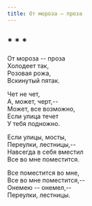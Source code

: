 ```yaml
---
title: От мороза — проза
---
```

## * * *

От мороза -- проза  
Холодеет так,  
Розовая рожа,  
Вскинутый пятак.

Чет не чет,  
А, может, черт,--  
Может, все возможно,  
Если улица течет  
У тебя подножно.

Если улицы, мосты,  
Переулки, лестницы,--  
Навсегда в себя вместил  
Все во мне поместится.

Все поместится во мне,  
Все во мне поместится,--  
Онемею -- онемел,--  
Переулки, лестницы.